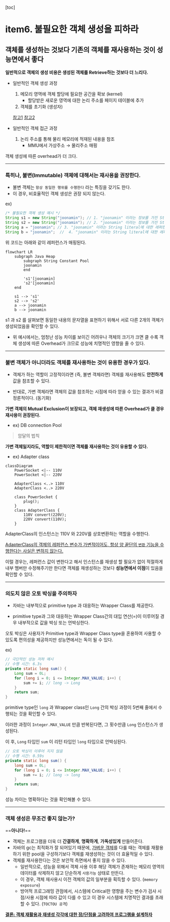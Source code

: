 [toc]

# item6. 불필요한 객체 생성을 피하라

## 객체를 생성하는 것보다 기존의 객체를 재사용하는 것이 성능면에서 좋다

**일반적으로 객체의 생성 비용은 생성된 객체를 Retrieve하는 것보다 더 느리다.**

* 일반적인 객체 생성 과정

	1. 메모리 영역에 객체 할당에 필요한 공간을 확보 (kernel)
		* 할당받은 새로운 영역에 대한 논리 주소를 페이지 테이블에 추가
	2. 객체를 초기화 (생성자)

	[참고1](https://unix.stackexchange.com/questions/566273/how-does-the-paging-concept-work-with-heap-and-stack-memory) [참고2](https://dzone.com/articles/thread-local-allocation-buffers)

* 일반적인 객체 접근 과정
	1. 논리 주소를 통해 물리 메모리에 적재된 내용을 참조
		* MMU에서 가상주소 $\rightarrow$ 물리주소 매핑

객체 생성에 따른 overhead가 더 크다.

---

### 특히나, 불변(Immutable) 객체에 대해서는 재사용을 권장한다.

* 불변 객체는 `항상 동일한 행위를 수행한다`  라는 특징을 갖기도 한다. 
* 이 경우, 비효율적인 객체 생성은 권장 되지 않는다.

ex) 

```java
/* 불필요한 객체 생성 예시 */
String s1 = new String("joonamin"); // 1. "joonamin" 이라는 정보를 가진 String 객체 생성
String s2 = new String("joonamin"); // 2. "joonamin" 이라는 정보를 가진 String 객체 생성
String a = "joonamin"; // 3. "joonamin" 이라는 String literal에 대한 레퍼런스 저장
String b = "joonamin";	//  4. "joonamin" 이라는 String literal에 대한 레퍼런스 저장
```

위 코드는 아래와 같이 레퍼런스가 매핑된다.

```mermaid
flowchart LR
	subgraph Java Heap
		subgraph String Constant Pool
		joonamin
		end
		
		's1'[joonamin]
		's2'[joonamin]
	end
	
	s1 --> 's1'
	s2 --> 's2'
	a --> joonamin
	b --> joonamin
```

s1 과 s2 를 살펴보면 동일한 내용의 문자열을 표현하기 위해서 서로 다른 2개의 객체가 생성되었음을 확인할 수 있다.

+ 위 예시에서는, 엄청난 성능 차이를 보이긴 어려우나 객체의 크기가 크면 클 수록 객체 생성에 따른 Overhead가 크므로 성능에 치명적인 영향을 줄 수 있다.

---

### 불변 객체가 아니더라도 객체를 재사용하는 것이 유용한 경우가 있다.

* 객체가 하는 역할이 고정적이라면 (즉, 불변 객체라면) 객체를 재사용해도 **안전하게** 값을 참조할 수 있다. 

* 반대로, 가변 객체라면 객체의 값을 참조하는 시점에 따라 얻을 수 있는 결과가 비결정론적이다. (동기화)



**가변 객체의 Mutual Exclusion이 보장되고, 객체 재생성에 따른 Overhead가 클 경우 재사용이 권장된다.**

* ex) DB connection Pool

> 암달의 법칙

**가변 객체일지라도, 역할이 제한적이면 객체를 재사용하는 것이 유용할 수 있다.**

* ex) Adapter class

```mermaid
classDiagram
	PowerSocket <|-- 110V
	PowerSocket <|-- 220V
	
	AdapterClass <..> 110V
	AdapterClass <..> 220V
	
	class PowerSocket {
		plug();
	}
	class AdapterClass {
		110V convert(220V);
		220V convert(110V);
	}
```



AdapterClass의 인스턴스는 110V 와 220V를 상호변환하는 역할을 수행한다. 

<u>AdapterClass의 객체의 레퍼런스 변수가 가변적이어도, 항상 양 끝단의 `변환` 기능을 수행한다는 사실은 변하지 않는다.</u>

이럴 경우는, 레퍼런스 값이 변한다고 해서 인스턴스를 재생성 할 필요가 없이 적절하게 내부 멤버만 수정해주기만 한다면 객체를 재생성하는 것보다 **성능면에서 이점**이 있음을 확인할 수 있다.

---

### 의도치 않은 오토 박싱을 주의하자

* 자바는 내부적으로 primitive type 과 대응하는 Wrapper Class를 제공한다. 

* primitive type과 그와 대응하는 Wrapper Class간의 대입 연산(=)이 이루어질 경우 내부적으로 값을 박싱 또는 언박싱한다. 

오토 박싱은 사용자가 Primitive type과 Wrapper Class type을 혼용하여 사용할 수 있도록 편의성을 제공하지만 성능면에서는 독이 될 수 있다.



ex)

```java
// 극단적인 성능 저하 예시 
// 수행 시간: 6.3s
private static long sum() {
    Long sum = 0L;
    for (long i = 0; i <= Integer.MAX_VALUE; i++) {
        sum += i; // long -> Long
    }
    return sum;
}
```

primitive type인 `long` 과 Wrapper class인 `Long` 간의 박싱 과정이 5번째 줄에서 수행되는 것을 확인할 수 있다.

이러한 과정이 `Integer.MAX_VALUE` 만큼 반복된다면, 그 횟수만큼 `Long` 인스턴스가 생성된다.

이 후, `Long` 타입인 `sum` 이 리턴 타입인  `long` 타입으로 언박싱된다. 



```java
// 오토 박싱이 이루어 지지 않음
// 수행 시간: 0.59s 
private static long sum() {
    long sum = 0L;
    for (long i = 0; i <= Integer.MAX_VALUE; i++) {
        sum += i; // long -> long
    }
    return sum;
}
```

성능 차이는 명확하다는 것을 확인해볼 수 있다.

---

### 객체 생성은 무조건 좋지 않는가?

==**아니다!**== 

* 객체는 프로그램을 더욱 더 **간결하게**, **명확하게**, **가독성있게** 만들어준다.
* 자바의 gc는 최적화가 잘 되어있기 때문에, <u>가벼운 객체</u>를 다룰 때는 객체를 재활용하기 위한 pool을 구성하기보다 객체를 재생성하는 것이 더 효율적일 수 있다.
* 객체를 재사용한다는 것은 보안적 측면에서 좋지 않을 수 있다.
	* 일반적으로, 성능을 위해서 객체 사용 이후 해당 객체가 존재하는 메모리 영역의 데이터를 삭제하지 않고 단순하게 `사용가능` 상태로 만든다.
	* 이 경우, 객체 재사용시 이전 객체의 값의 일부분을 획득할 수 있다. (`memory exposure`)
	* 방어적 프로그래밍 관점에서, 시스템에 Critical한 영향을 주는 변수가 검사 시점/사용 시점에 따라 값이 다를 수 있고 이 경우 시스템에 치명적인 결과를 초래할 수 있다. (`TOCTOU 공격`)



<u>**결론: 객체 재활용과 재생성 각각에 대한 장/단점을 고려하여 프로그램을 설계하자**</u>

